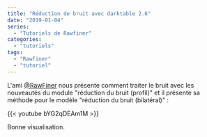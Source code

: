```yaml
---
title: "Réduction de bruit avec darktable 2.6"
date: "2019-01-04"
series:
  - "Tutoriels de Rawfiner"
categories: 
  - "tutoriels"
tags: 
  - "Rawfiner"
  - "tutoriel"
---
```


L'ami [@RawFiner](https://www.youtube.com/channel/UCEz-0EYZTx03UdQszbL8xDA) nous présente comment traiter le bruit avec les nouveautés du module "réduction du bruit (profil)" et il présente sa méthode pour le modèle "réduction du bruit (bilatéral)" : 

{{< youtube bYG2qDEAm1M >}}

Bonne visualisation.

